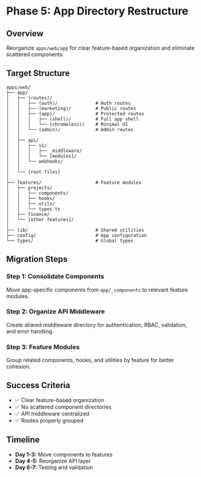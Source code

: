 # Phase 5: App Directory Restructure

## Overview
Reorganize `apps/web/app` for clear feature-based organization and eliminate scattered components.

## Target Structure

```
apps/web/
├── app/
│   ├── (routes)/
│   │   ├── (auth)/              # Auth routes
│   │   ├── (marketing)/         # Public routes
│   │   ├── (app)/               # Protected routes
│   │   │   ├── (shell)/         # Full app shell
│   │   │   └── (chromeless)/    # Minimal UI
│   │   └── (admin)/             # Admin routes
│   │
│   ├── api/
│   │   ├── v1/
│   │   │   ├── _middleware/
│   │   │   └── [modules]/
│   │   └── webhooks/
│   │
│   └── [root files]
│
├── features/                    # Feature modules
│   ├── projects/
│   │   ├── components/
│   │   ├── hooks/
│   │   ├── utils/
│   │   └── types.ts
│   ├── finance/
│   └── [other features]/
│
├── lib/                         # Shared utilities
├── config/                      # App configuration
└── types/                       # Global types
```

## Migration Steps

### Step 1: Consolidate Components
Move app-specific components from `app/_components` to relevant feature modules.

### Step 2: Organize API Middleware
Create shared middleware directory for authentication, RBAC, validation, and error handling.

### Step 3: Feature Modules
Group related components, hooks, and utilities by feature for better cohesion.

## Success Criteria
- ✅ Clear feature-based organization
- ✅ No scattered component directories
- ✅ API middleware centralized
- ✅ Routes properly grouped

## Timeline
- **Day 1-3:** Move components to features
- **Day 4-5:** Reorganize API layer
- **Day 6-7:** Testing and validation
